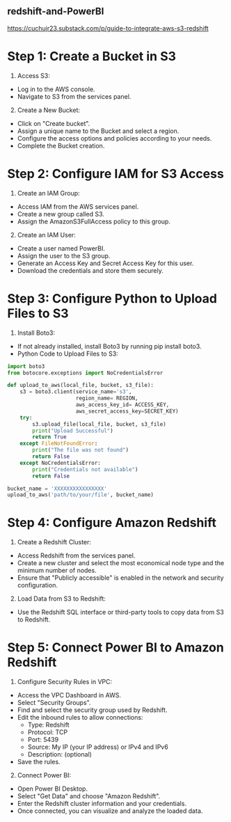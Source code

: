 ## redshift-and-PowerBI

https://cuchujr23.substack.com/p/guide-to-integrate-aws-s3-redshift

# Step 1: Create a Bucket in S3
1. Access S3:
- Log in to the AWS console.
- Navigate to S3 from the services panel.
2. Create a New Bucket:
  - Click on "Create bucket".
  - Assign a unique name to the Bucket and select a region.
  - Configure the access options and policies according to your needs.
  - Complete the Bucket creation.

# Step 2: Configure IAM for S3 Access
1. Create an IAM Group:
  - Access IAM from the AWS services panel.
  - Create a new group called S3.
  - Assign the AmazonS3FullAccess policy to this group.
2. Create an IAM User:
  - Create a user named PowerBI.
  - Assign the user to the S3 group.
  - Generate an Access Key and Secret Access Key for this user.
  - Download the credentials and store them securely.

# Step 3: Configure Python to Upload Files to S3
1. Install Boto3:
  - If not already installed, install Boto3 by running pip install boto3.
  - Python Code to Upload Files to S3:
``` python
import boto3
from botocore.exceptions import NoCredentialsError

def upload_to_aws(local_file, bucket, s3_file):
    s3 = boto3.client(service_name='s3', 
                      region_name= REGION,
                      aws_access_key_id= ACCESS_KEY,
                      aws_secret_access_key=SECRET_KEY)
    try:
        s3.upload_file(local_file, bucket, s3_file)
        print("Upload Successful")
        return True
    except FileNotFoundError:
        print("The file was not found")
        return False
    except NoCredentialsError:
        print("Credentials not available")
        return False

bucket_name = 'XXXXXXXXXXXXXXXX'
upload_to_aws('path/to/your/file', bucket_name)
```
# Step 4: Configure Amazon Redshift
1. Create a Redshift Cluster:
  - Access Redshift from the services panel.
  - Create a new cluster and select the most economical node type and the minimum number of nodes.
  - Ensure that "Publicly accessible" is enabled in the network and security configuration.
2. Load Data from S3 to Redshift:
  - Use the Redshift SQL interface or third-party tools to copy data from S3 to Redshift.

# Step 5: Connect Power BI to Amazon Redshift
1. Configure Security Rules in VPC:
  - Access the VPC Dashboard in AWS.
  - Select "Security Groups".
  - Find and select the security group used by Redshift.
  - Edit the inbound rules to allow connections:
    - Type: Redshift
    - Protocol: TCP
    - Port: 5439
    - Source: My IP (your IP address) or IPv4 and IPv6
    - Description: (optional)
  - Save the rules.
2. Connect Power BI:
  - Open Power BI Desktop.
  - Select "Get Data" and choose "Amazon Redshift".
  - Enter the Redshift cluster information and your credentials.
  - Once connected, you can visualize and analyze the loaded data.
